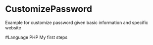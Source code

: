 # CustomizePassword
Example for customize password given basic information and specific website

#Language
PHP 
My first steps